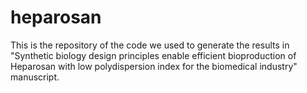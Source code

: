 # heparosan
This is the repository of the code we used to generate the results in "Synthetic biology design principles enable efficient bioproduction of Heparosan with low polydispersion index for the biomedical industry" manuscript.
